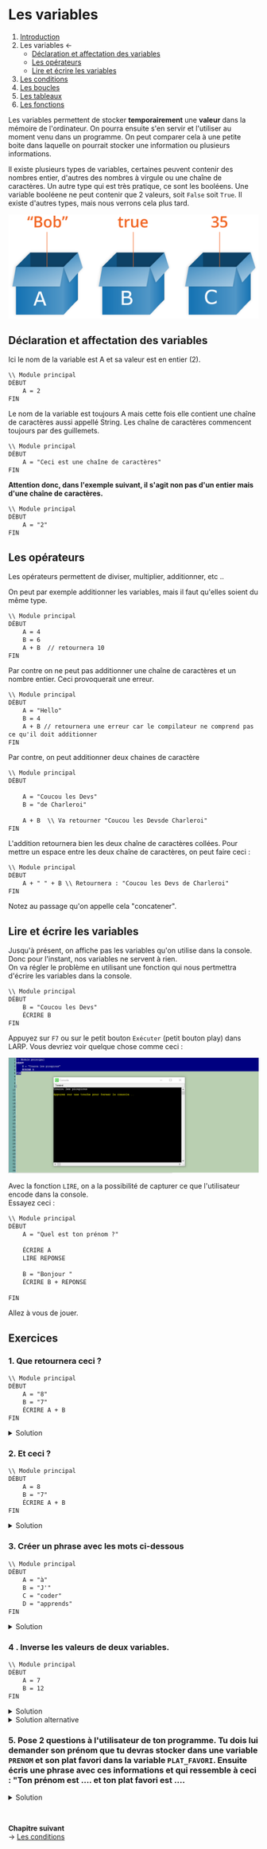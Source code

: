 # Les variables


1. [Introduction](../README.md)
1. Les variables ←
    * [Déclaration et affectation des variables](#déclaration-et-affectation-des-variables)
    * [Les opérateurs](#les-opérateurs)
    * [Lire et écrire les variables](#lire-et-écrire-les-variables)
1. [Les conditions](./conditions.md)
1. [Les boucles](./whileAndfor.md)
1. [Les tableaux](./array.md)
1. [Les fonctions](./function.md)


Les variables permettent de stocker **temporairement**  une **valeur** dans la mémoire de l'ordinateur. On pourra ensuite s'en servir et l'utiliser au moment venu dans un programme. On peut comparer cela à une petite boite dans laquelle on pourrait stocker une information ou plusieurs informations. 

Il existe plusieurs types de variables, certaines peuvent contenir des nombres entier, d'autres des nombres à virgule ou une chaîne de caractères. Un autre type qui est très pratique, ce sont les booléens. Une variable booléene ne peut contenir que 2 valeurs, soit ``False`` soit ``True``.  Il existe d'autres types, mais nous verrons cela plus tard.

![Les variables](./boxes.png)

## Déclaration et affectation des variables
Ici le nom de la variable est A et sa valeur est en entier (2).
````
\\ Module principal
DÉBUT
    A = 2
FIN
````

Le nom de la variable est toujours A mais cette fois elle contient une chaîne de caractères aussi appellé String. Les chaîne de caractères commencent toujours par des guillemets.
````
\\ Module principal
DÉBUT
    A = "Ceci est une chaîne de caractères"
FIN
````

**Attention donc, dans l'exemple suivant, il s'agit non pas d'un entier mais d'une chaîne de caractères.** 
````
\\ Module principal
DÉBUT
    A = "2"
FIN
````

## Les opérateurs
Les opérateurs permettent de diviser, multiplier, additionner, etc .. 

On  peut par exemple additionner les variables, mais il faut qu'elles soient du même type.
````
\\ Module principal
DÉBUT
    A = 4
    B = 6
    A + B  // retournera 10
FIN
````
Par contre on ne peut pas additionner une chaîne de caractères et un nombre entier. Ceci provoquerait une erreur.

````
\\ Module principal
DÉBUT
    A = "Hello"
    B = 4 
    A + B // retournera une erreur car le compilateur ne comprend pas ce qu'il doit additionner
FIN
````
 
Par contre, on peut additionner deux chaines de caractère

````
\\ Module principal
DÉBUT
   
    A = "Coucou les Devs"
    B = "de Charleroi"

    A + B  \\ Va retourner "Coucou les Devsde Charleroi"
FIN
````

L'addition retournera bien les deux chaîne de caractères collées. Pour mettre un espace entre les deux chaîne de caractères, on peut faire ceci : 

````
\\ Module principal
DÉBUT
    A + " " + B \\ Retournera : "Coucou les Devs de Charleroi"
FIN
````
Notez au passage qu'on appelle cela "concatener".


## Lire et écrire les variables
Jusqu'à présent, on affiche pas les variables qu'on utilise dans la console. Donc pour l'instant, nos variables ne servent à rien.  
On va  régler le problème en utilisant une fonction qui nous pertmettra d'écrire les variables dans la console.  
````
\\ Module principal
DÉBUT
    B = "Coucou les Devs"
    ÉCRIRE B
FIN
````
Appuyez sur ``F7`` ou sur le petit bouton ``Exécuter`` (petit bouton play) dans LARP. Vous devriez voir quelque chose comme ceci : 

![console](./CaptureConsole.PNG)


Avec la fonction ``LIRE``, on a la possibilité de capturer ce que l'utilisateur encode dans la console.   
Essayez ceci : 

````
\\ Module principal
DÉBUT
    A = "Quel est ton prénom ?"

    ÉCRIRE A
    LIRE REPONSE

    B = "Bonjour "
    ÉCRIRE B + REPONSE   

FIN
````

Allez à vous de jouer.

## Exercices



### 1. Que retournera ceci ?
````
\\ Module principal
DÉBUT
    A = "8"
    B = "7"
    ÉCRIRE A + B
FIN
````
<details>
    <summary>Solution </summary>
    "87"
</details>

### 2. Et ceci ?
````
\\ Module principal
DÉBUT
    A = 8
    B = "7"
    ÉCRIRE A + B
FIN
````
<details>
    <summary>Solution </summary>
 
La réponse est **15**  
Dans un cas comme celui-là, le compilateur comprend qu'il doit interpréter ``B`` comme un nombre entier. Cela dit, on évite absoluement ce genre de chose. D'une part ça ne fonctionnera pas dans tous les langages et d'autres part, ça peut porter à confusion et générer des erreurs ou des résultats inattendus.
</details>



### 3. Créer un phrase avec les mots ci-dessous

````
\\ Module principal
DÉBUT
    A = "à"
    B = "J'"
    C = "coder"
    D = "apprends"
FIN
````

<details>
    <summary>Solution</summary>

````
\\ Module principal
DÉBUT
    A = "à"
    B = "J'"
    C = "coder"
    D = "apprends"

    ÉCRIRE B + " " + D + " " + A + " " + C
FIN
````
</details>

### 4 . Inverse les valeurs de deux variables.
```
\\ Module principal
DÉBUT
    A = 7
    B = 12 
FIN
```

<details> 
  <summary>Solution </summary>

```
\\ Module principal
DÉBUT
    A = 7
    B = 12     
    \\ On doit créer une variable C qui contiendra une des valeurs
    C = A
    A = B
    B = C 
    ÉCRIRE  "A vaut " + A
    ÉCRIRE  "B vaut " + B    
FIN
``` 
</details>

<details> 
  <summary>Solution alternative</summary>

```
\\ Module principal
DÉBUT
    A = 7
    B = 12     
    \\ Sans créer de variable supplémentaire
    
    A = A - B
    B = A + B 
    A = B - A            
FIN
``` 
</details>

### 5. Pose 2 questions à l'utilisateur de ton programme. Tu dois lui demander son prénom que tu devras stocker dans une variable ``PRENOM`` et son plat favori dans la variable ``PLAT_FAVORI``. Ensuite écris une phrase avec ces informations et qui ressemble à ceci : "Ton prénom est .... et ton plat favori est ....

<details>
    <summary>Solution</summary>

````
\\ Module principal
DÉBUT
    ÉCRIRE "Quel est ton prénom ?"
    LIRE PRENOM
    ÉCRIRE  "Quel est ton plat favori ?"
    LIRE PLAT_FAVORI   
    ÉCRIRE "Ton prénom est " + PRENOM + " et tu aimes "  + PLAT_FAVORI
FIN
````
</details>    

&nbsp; 
    
**Chapitre suivant**  
-> [Les conditions](./conditions.md)  





